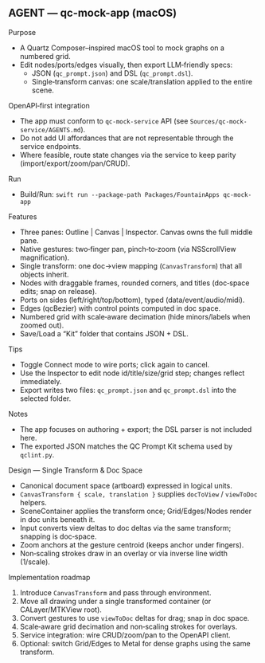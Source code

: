 ## AGENT — qc-mock-app (macOS)

Purpose
- A Quartz Composer–inspired macOS tool to mock graphs on a numbered grid.
- Edit nodes/ports/edges visually, then export LLM‑friendly specs:
  - JSON (`qc_prompt.json`) and DSL (`qc_prompt.dsl`).
  - Single‑transform canvas: one scale/translation applied to the entire scene.

OpenAPI‑first integration
- The app must conform to `qc-mock-service` API (see `Sources/qc-mock-service/AGENTS.md`).
- Do not add UI affordances that are not representable through the service endpoints.
- Where feasible, route state changes via the service to keep parity (import/export/zoom/pan/CRUD).

Run
- Build/Run: `swift run --package-path Packages/FountainApps qc-mock-app`

Features
- Three panes: Outline | Canvas | Inspector. Canvas owns the full middle pane.
- Native gestures: two‑finger pan, pinch‑to‑zoom (via NSScrollView magnification).
- Single transform: one doc→view mapping (`CanvasTransform`) that all objects inherit.
- Nodes with draggable frames, rounded corners, and titles (doc‑space edits; snap on release).
- Ports on sides (left/right/top/bottom), typed (data/event/audio/midi).
- Edges (qcBezier) with control points computed in doc space.
- Numbered grid with scale‑aware decimation (hide minors/labels when zoomed out).
- Save/Load a “Kit” folder that contains JSON + DSL.

Tips
- Toggle Connect mode to wire ports; click again to cancel.
- Use the Inspector to edit node id/title/size/grid step; changes reflect immediately.
- Export writes two files: `qc_prompt.json` and `qc_prompt.dsl` into the selected folder.

Notes
- The app focuses on authoring + export; the DSL parser is not included here.
- The exported JSON matches the QC Prompt Kit schema used by `qclint.py`.

Design — Single Transform & Doc Space
- Canonical document space (artboard) expressed in logical units.
- `CanvasTransform { scale, translation }` supplies `docToView` / `viewToDoc` helpers.
- SceneContainer applies the transform once; Grid/Edges/Nodes render in doc units beneath it.
- Input converts view deltas to doc deltas via the same transform; snapping is doc‑space.
- Zoom anchors at the gesture centroid (keeps anchor under fingers).
- Non‑scaling strokes draw in an overlay or via inverse line width (1/scale).

Implementation roadmap
1) Introduce `CanvasTransform` and pass through environment.
2) Move all drawing under a single transformed container (or CALayer/MTKView root).
3) Convert gestures to use `viewToDoc` deltas for drag; snap in doc space.
4) Scale‑aware grid decimation and non‑scaling strokes for overlays.
5) Service integration: wire CRUD/zoom/pan to the OpenAPI client.
6) Optional: switch Grid/Edges to Metal for dense graphs using the same transform.
